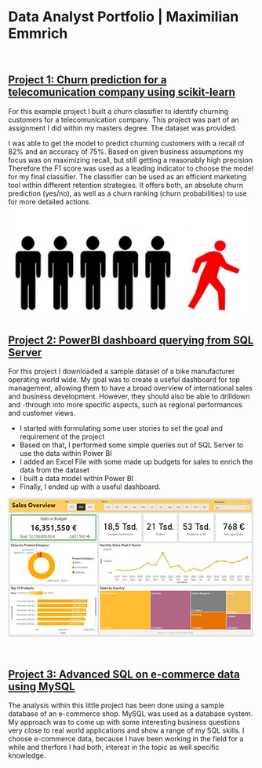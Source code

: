 # Data Analyst Portfolio | Maximilian Emmrich
<br>

## [Project 1: Churn prediction for a telecomunication company using scikit-learn]( https://github.com/maxemmrich/Churn_Prediction/blob/main/2021-02-02_Customer_Churn_Code_final.ipynb) 
For this example project I built a churn classifier to identify churning customers for a telecomunication company. This project was part of an assignment I did within my masters degree. The dataset was provided. 

I was able to get the model to predict churning customers with a recall of 82% and an accuracy of 75%. Based on given business assumptions my focus was on maximizing recall, but still getting a reasonably high precision. Therefore the F1 score was used as a leading indicator to choose the model for my final classifier. The classifier can be used as an efficient marketing tool within different retention strategies. It offers both, an absolute churn prediction (yes/no), as well as a churn ranking (churn probabilities) to use for more detailed actions.
<br>
![](/images/churn_pic.jpg)
<br>



## [Project 2: PowerBI dashboard querying from SQL Server](https://maxemmrich.github.io/PowerBI_Dashboard/) 
For this project I downloaded a sample dataset of a bike manufacturer operating world wide. My goal was to create a useful dashboard for top management, allowing them to have a broad overview of international sales and business development. However, they should also be able to drilldown and -through into more specific aspects, such as regional performances and customer views. 
* I started with formulating some user stories to set the goal and requirement of the project
* Based on that, I performed some simple queries out of SQL Server to use the data within Power BI
* I added an Excel File with some made up budgets for sales to enrich the data from the dataset
* I built a data model within Power BI
* Finally, I ended up with a useful dashboard.


![](/images/DashboardOverview.JPG)

<br>

## [Project 3: Advanced SQL on e-commerce data using MySQL](https://github.com/maxemmrich/AdvancedSQL_E-Commerce) 
The analysis within this little project has been done using a sample database of an e-commerce shop. MySQL was used as a database system. My approach was to come up with some interesting business questions very close to real world applications and show a range of my SQL skills. I choose e-commerce data, because I have been working in the field for a while and therfore I had both, interest in the topic as well specific knowledge.
<br>

